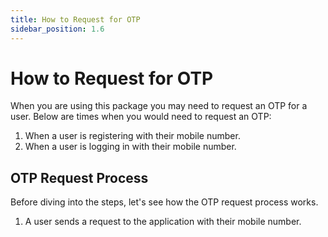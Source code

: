 ```yaml
---
title: How to Request for OTP
sidebar_position: 1.6
---
```


# How to Request for OTP
When you are using this package you may need to request an OTP for a user. Below are times when you would need to request an OTP:
1. When a user is registering with their mobile number.
2. When a user is logging in with their mobile number.

## OTP Request Process
Before diving into the steps, let's see how the OTP request process works.
1. A user sends a request to the application with their mobile number.
